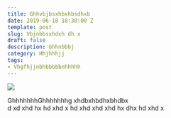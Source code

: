 ```yaml
---
title: Ghhvbjbsxhbxhbsdhxb
date: 2019-06-18 18:30:00 Z
template: post
slug: Vbjnbbsxhdxh dh x
draft: false
description: Ghhnbbbj
category: Hhjhhhjj
tags:
- Vhgfhjjnbhbbbbbnhhhhh
---
```


![](/media/again.jpg)

GhhhhhhhGhhhhhhhg
xhdbxhbdhxbhdbx\
d xd xhd hx hd xhd x
hd xhd xhd xhd hx dhx hd xhd x
